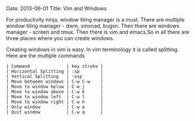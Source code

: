 Date: 2013-06-01
Title: Vim and Windows

For productivity ninja, window tiling manager is a must. There are
multiple window tiling manager - dwm, xmonad, bugsn. Then there are
windows manager - screen and tmux. Then there is vim and emacs.So in
all there are three places where you can create windows.

Creating windows in vim is easy. In vim terminology it is called splitting. 
Here are the multiple commands


    | Command              | key stroke |
    | Horizontal Splitting | :sp        |
    | Vertical Splitting   | :vsp       |
    | Move between windows | C-w C-w    |
    | Move to window below | C-w j      |
    | Move to window above | C-w k      |
    | Move to window left  | C-w l      |
    | Move to window right | C-w h      |
    | Only window          | C-w o      |
    | Quit window          | C-w q      |



